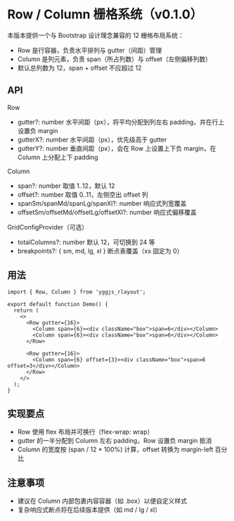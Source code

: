 # Row / Column 栅格系统（v0.1.0）

本版本提供一个与 Bootstrap 设计理念兼容的 12 栅格布局系统：
- Row 是行容器，负责水平排列与 gutter（间距）管理
- Column 是列元素，负责 span（所占列数）与 offset（左侧偏移列数）
- 默认总列数为 12，span + offset 不应超过 12

## API

Row
- gutter?: number  水平间距（px），将平均分配到列左右 padding，并在行上设置负 margin
- gutterX?: number 水平间距（px），优先级高于 gutter
- gutterY?: number 垂直间距（px），会在 Row 上设置上下负 margin，在 Column 上分配上下 padding

Column
- span?: number    取值 1..12，默认 12
- offset?: number  取值 0..11，左侧空出 offset 列
- spanSm/spanMd/spanLg/spanXl?: number 响应式列宽覆盖
- offsetSm/offsetMd/offsetLg/offsetXl?: number 响应式偏移覆盖

GridConfigProvider（可选）
- totalColumns?: number 默认 12，可切换到 24 等
- breakpoints?: { sm, md, lg, xl } 断点表覆盖（xs 固定为 0）

## 用法
```tsx
import { Row, Column } from 'yggjs_rlayout';

export default function Demo() {
  return (
    <>
      <Row gutter={16}>
        <Column span={6}><div className="box">span=6</div></Column>
        <Column span={6}><div className="box">span=6</div></Column>
      </Row>

      <Row gutter={16}>
        <Column span={6} offset={3}><div className="box">span=6 offset=3</div></Column>
      </Row>
    </>
  );
}
```

## 实现要点
- Row 使用 flex 布局并可换行（flex-wrap: wrap）
- gutter 的一半分配到 Column 左右 padding，Row 设置负 margin 抵消
- Column 的宽度按 (span / 12 * 100%) 计算，offset 转换为 margin-left 百分比

## 注意事项
- 建议在 Column 内部包裹内容容器（如 .box）以便自定义样式
- 复杂响应式断点将在后续版本提供（如 md / lg / xl）


